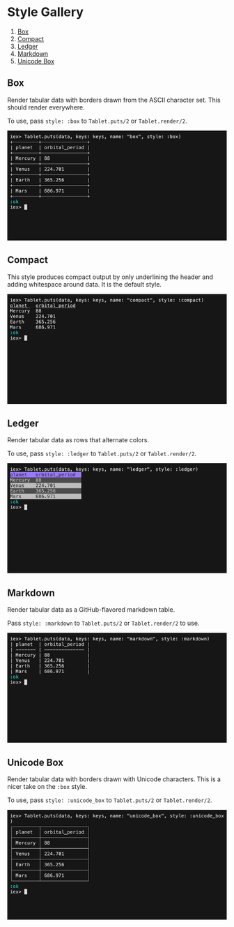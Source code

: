 # Style Gallery

1. [Box](#box)
1. [Compact](#compact)
1. [Ledger](#ledger)
1. [Markdown](#markdown)
1. [Unicode Box](#unicode-box)

## Box

Render tabular data with borders drawn from the ASCII character set. This
should render everywhere.

To use, pass `style: :box` to `Tablet.puts/2` or `Tablet.render/2`.

![box screenshot](assets/box.png)

## Compact

This style produces compact output by only underlining the header and adding
whitespace around data. It is the default style.

![compact screenshot](assets/compact.png)

## Ledger

Render tabular data as rows that alternate colors.

To use, pass `style: :ledger` to `Tablet.puts/2` or `Tablet.render/2`.

![ledger screenshot](assets/ledger.png)

## Markdown

Render tabular data as a GitHub-flavored markdown table.

Pass `style: :markdown` to `Tablet.puts/2` or `Tablet.render/2` to use.

![markdown screenshot](assets/markdown.png)

## Unicode Box

Render tabular data with borders drawn with Unicode characters. This is a nicer
take on the `:box` style.

To use, pass `style: :unicode_box` to `Tablet.puts/2` or `Tablet.render/2`.

![unicode_box screenshot](assets/unicode_box.png)
